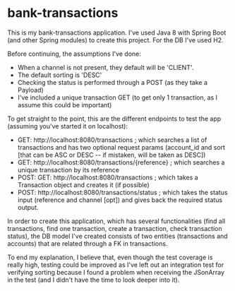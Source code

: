 # bank-transactions

This is my bank-transactions application. I've used Java 8 with Spring Boot (and other Spring modules) to create this project. For the DB I've used H2.

Before continuing, the assumptions I've done:
  - When a channel is not present, they default will be 'CLIENT'.
  - The default sorting is 'DESC'
  - Checking the status is performed through a POST (as they take a Payload)
  - I've included a unique transaction GET (to get only 1 transaction, as I assume this could be important)

To get straight to the point, this are the different endpoints to test the app (assuming you've started it on localhost):
  - GET: http://localhost:8080/transactions ; which searches a list of transactions and has two optional request params (account_id and sort [that can be ASC or DESC -- if mistaken, will be taken as DESC])
  - GET: http://localhost:8080/transactions/{reference} ; which searches a unique transaction by its reference
  - POST: GET: http://localhost:8080/transactions ; which takes a Transaction object and creates it (if possible)
  - POST: http://localhost:8080/transactions/status ; which takes the status input (reference and channel [opt]) and gives back the required status output.

In order to create this application, which has several functionalities (find all transactions, find one transaction, create a transaction, check transaction status), the DB model I've created consists of two entities (transactions and accounts) that are related through a FK in transactions.

To end my explanation, I believe that, even though the test coverage is really high, testing could be improved as I've left out an integration test for verifying sorting because I found a problem when receiving the JSonArray in the test (and I didn't have the time to look deeper into it).
  
